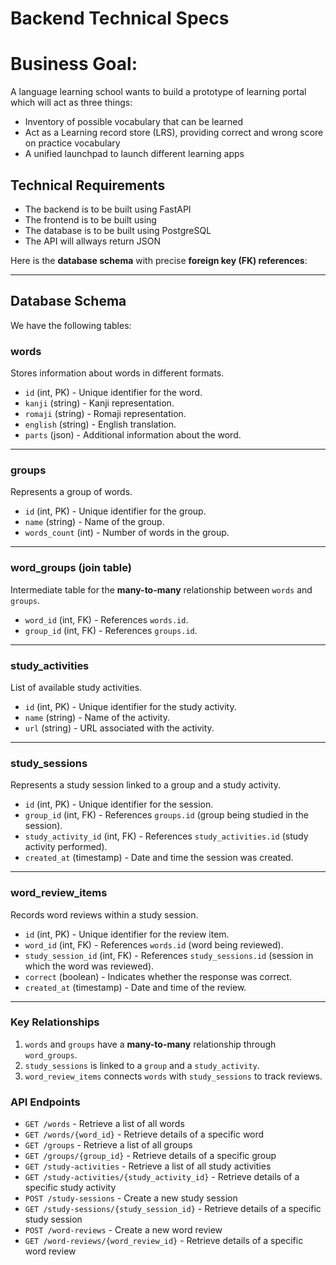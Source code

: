 # Backend Technical Specs


# Business Goal: 
A language learning school wants to build a prototype of learning portal which will act as three things:
- Inventory of possible vocabulary that can be learned
- Act as a  Learning record store (LRS), providing correct and wrong score on practice vocabulary
- A unified launchpad to launch different learning apps

## Technical Requirements

- The backend is to be built using FastAPI
- The frontend is to be built using 
- The database is to be built using PostgreSQL
- The API will allways return JSON

Here is the **database schema** with precise **foreign key (FK) references**:

---

## **Database Schema**

We have the following tables:

### **words**  
Stores information about words in different formats.  
- `id` (int, PK) - Unique identifier for the word.  
- `kanji` (string) - Kanji representation.  
- `romaji` (string) - Romaji representation.  
- `english` (string) - English translation.  
- `parts` (json) - Additional information about the word.  

---

### **groups**  
Represents a group of words.  
- `id` (int, PK) - Unique identifier for the group.  
- `name` (string) - Name of the group.  
- `words_count` (int) - Number of words in the group.  

---

### **word_groups** (join table)  
Intermediate table for the **many-to-many** relationship between `words` and `groups`.  
- `word_id` (int, FK) - References `words.id`.  
- `group_id` (int, FK) - References `groups.id`.  

---

### **study_activities**  
List of available study activities.  
- `id` (int, PK) - Unique identifier for the study activity.  
- `name` (string) - Name of the activity.  
- `url` (string) - URL associated with the activity.  

---

### **study_sessions**  
Represents a study session linked to a group and a study activity.  
- `id` (int, PK) - Unique identifier for the session.  
- `group_id` (int, FK) - References `groups.id` (group being studied in the session).  
- `study_activity_id` (int, FK) - References `study_activities.id` (study activity performed).  
- `created_at` (timestamp) - Date and time the session was created.  

---

### **word_review_items**  
Records word reviews within a study session.  
- `id` (int, PK) - Unique identifier for the review item.  
- `word_id` (int, FK) - References `words.id` (word being reviewed).  
- `study_session_id` (int, FK) - References `study_sessions.id` (session in which the word was reviewed).  
- `correct` (boolean) - Indicates whether the response was correct.  
- `created_at` (timestamp) - Date and time of the review.  

---

### **Key Relationships**  
1. `words` and `groups` have a **many-to-many** relationship through `word_groups`.  
2. `study_sessions` is linked to a `group` and a `study_activity`.  
3. `word_review_items` connects `words` with `study_sessions` to track reviews.  


### API Endpoints

- `GET /words` - Retrieve a list of all words
- `GET /words/{word_id}` - Retrieve details of a specific word
- `GET /groups` - Retrieve a list of all groups
- `GET /groups/{group_id}` - Retrieve details of a specific group
- `GET /study-activities` - Retrieve a list of all study activities
- `GET /study-activities/{study_activity_id}` - Retrieve details of a specific study activity
- `POST /study-sessions` - Create a new study session
- `GET /study-sessions/{study_session_id}` - Retrieve details of a specific study session
- `POST /word-reviews` - Create a new word review
- `GET /word-reviews/{word_review_id}` - Retrieve details of a specific word review
